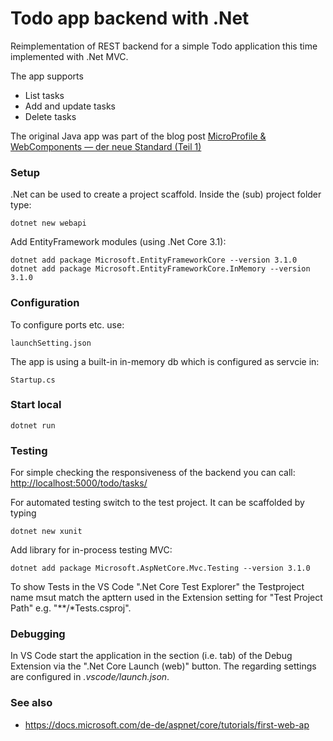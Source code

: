 # Todo app backend with .Net

Reimplementation of REST backend for a simple Todo application this time implemented with .Net MVC. 

The app supports 

* List tasks
* Add and update tasks
* Delete tasks

The original Java app was part of the blog post [MicroProfile & WebComponents — der neue Standard (Teil 1)](https://medium.com/@porocnik/microprofile-webcomponents-der-neue-standard-teil-1-a53c16fcd867)

### Setup

.Net can be used to create a project scaffold. Inside the (sub) project folder type:

    dotnet new webapi

Add EntityFramework modules (using .Net Core 3.1):

    dotnet add package Microsoft.EntityFrameworkCore --version 3.1.0
    dotnet add package Microsoft.EntityFrameworkCore.InMemory --version 3.1.0


### Configuration 

To configure ports etc. use:

	launchSetting.json
	
The app is using a built-in in-memory db which is configured as servcie in: 

    Startup.cs

### Start local

    dotnet run

### Testing

For simple checking the responsiveness of the backend you can call: [http://localhost:5000/todo/tasks/](http://localhost:5000/todo/tasks/)

For automated testing switch to the test project. It can be scaffolded by typing

    dotnet new xunit
	
Add library for in-process testing MVC:
	
	dotnet add package Microsoft.AspNetCore.Mvc.Testing --version 3.1.0
	
To show Tests in the VS Code ".Net Core Test Explorer" the Testproject name msut match the apttern used in the Extension setting for "Test Project Path" e.g. "\*\*/\*Tests.csproj".
	
    
### Debugging

In VS Code start the application in the section (i.e. tab) of the Debug Extension via the ".Net Core Launch (web)" button. The regarding settings are configured in *.vscode/launch.json*.
	

### See also 

 * https://docs.microsoft.com/de-de/aspnet/core/tutorials/first-web-ap
 